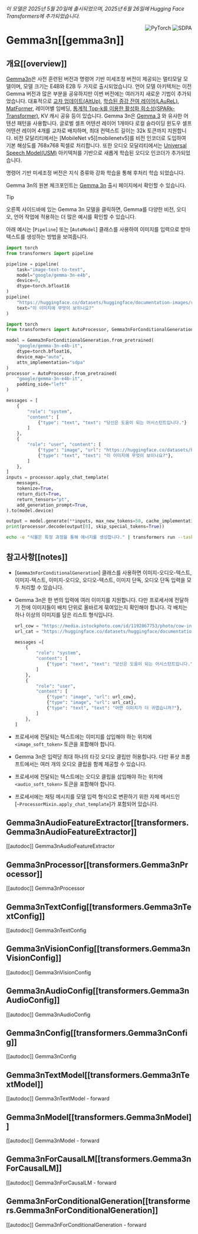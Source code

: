 
<!--Copyright 2025 The HuggingFace Team. All rights reserved.

Licensed under the Apache License, Version 2.0 (the "License"); you may not use this file except in compliance with
the License. You may obtain a copy of the License at

http://www.apache.org/licenses/LICENSE-2.0

Unless required by applicable law or agreed to in writing, software distributed under the License is distributed on
an "AS IS" BASIS, WITHOUT WARRANTIES OR CONDITIONS OF ANY KIND, either express or implied. See the License for the
specific language governing permissions and limitations under the License.

⚠️ Note that this file is in Markdown but contain specific syntax for our doc-builder (similar to MDX) that may not be
rendered properly in your Markdown viewer.

-->
*이 모델은 2025년 5월 20일에 출시되었으며, 2025년 6월 26일에 Hugging Face Transformers에 추가되었습니다.*

<div style="float: right;">
    <div class="flex flex-wrap space-x-1">
        <img alt="PyTorch" src="https://img.shields.io/badge/PyTorch-DE3412?style=flat&logo=pytorch&logoColor=white">
        <img alt="SDPA" src="https://img.shields.io/badge/SDPA-DE3412?style=flat&logo=pytorch&logoColor=white">
    </div>
</div>

# Gemma3n[[gemma3n]]

## 개요[[overview]]

[Gemma3n](https://developers.googleblog.com/en/introducing-gemma-3n/)은 사전 훈련된 버전과 명령어 기반 미세조정 버전이 제공되는 멀티모달 모델이며, 모델 크기는 E4B와 E2B 두 가지로 출시되었습니다. 언어 모델 아키텍처는 이전 Gemma 버전과 많은 부분을 공유하지만 이번 버전에는 여러가지 새로운 기법이 추가되었습니다. 대표적으로 [교차 업데이트(AltUp)][altup], [학습된 증강 잔여 레이어(LAuReL)][laurel], [MatFormer][matformer], 레이어별 임베딩, [통계적 Top-k를 이용한 활성화 희소성(SPARk-Transformer)][spark-transformer], KV 캐시 공유 등이 있습니다. Gemma 3n은 [Gemma 3](./gemma3) 와 유사한 어텐션 패턴을 사용합니다. 글로벌 셀프 어텐션 레이어 1개마다 로컬 슬라이딩 윈도우 셀프 어텐션 레이어 4개를 교차로 배치하며, 최대 컨텍스트 길이는 32k 토큰까지 지원합니다. 비전 모달리티에서는 [MobileNet v5][mobilenetv5]를 비전 인코더로 도입하여 기본 해상도를 768x768 픽셀로 처리합니다. 또한 오디오 모달리티에서는 [Universal Speech Model(USM)][usm] 아키텍처를 기반으로 새롭게 학습된 오디오 인코더가 추가되었습니다.

명령어 기반 미세조정 버전은 지식 증류와 강화 학습을 통해 후처리 학습 되었습니다.

Gemma 3n의 원본 체크포인트는 [Gemma 3n][gemma3n-collection] 출시 페이지에서 확인할 수 있습니다.

> [!TIP]
> 오른쪽 사이드바에 있는 Gemma 3n 모델을 클릭하면, Gemma를 다양한 비전, 오디오, 
> 언어 작업에 적용하는 더 많은 예시를 확인할 수 있습니다.

아래 예시는 [`Pipeline`] 또는 [`AutoModel`] 클래스를 사용하여 이미지를 입력으로 받아 텍스트를 생성하는 방법을 보여줍니다.

<hfoptions id="usage">
<hfoption id="Pipeline">

```py
import torch
from transformers import pipeline

pipeline = pipeline(
    task="image-text-to-text",
    model="google/gemma-3n-e4b",
    device=0,
    dtype=torch.bfloat16
)
pipeline(
    "https://huggingface.co/datasets/huggingface/documentation-images/resolve/main/pipeline-cat-chonk.jpeg",
    text="이 이미지에 무엇이 보이나요?"
)
```

</hfoption>
<hfoption id="AutoModel">

```py
import torch
from transformers import AutoProcessor, Gemma3nForConditionalGeneration

model = Gemma3nForConditionalGeneration.from_pretrained(
    "google/gemma-3n-e4b-it",
    dtype=torch.bfloat16,
    device_map="auto",
    attn_implementation="sdpa"
)
processor = AutoProcessor.from_pretrained(
    "google/gemma-3n-e4b-it",
    padding_side="left"
)

messages = [
    {
        "role": "system",
        "content": [
            {"type": "text", "text": "당신은 도움이 되는 어시스턴트입니다."}
        ]
    },
    {
        "role": "user", "content": [
            {"type": "image", "url": "https://huggingface.co/datasets/huggingface/documentation-images/resolve/main/pipeline-cat-chonk.jpeg"},
            {"type": "text", "text": "이 이미지에 무엇이 보이나요?"},
        ]
    },
]
inputs = processor.apply_chat_template(
    messages,
    tokenize=True,
    return_dict=True,
    return_tensors="pt",
    add_generation_prompt=True,
).to(model.device)

output = model.generate(**inputs, max_new_tokens=50, cache_implementation="static")
print(processor.decode(output[0], skip_special_tokens=True))
```

</hfoption>
<hfoption id="transformers CLI">

```bash
echo -e "식물은 특정 과정을 통해 에너지를 생성합니다." | transformers run --task text-generation --model google/gemma-3n-e2b --device 0
```

</hfoption>
</hfoptions>

## 참고사항[[notes]]

-   [`Gemma3nForConditionalGeneration`] 클래스를 사용하면 이미지-오디오-텍스트, 이미지-텍스트, 이미지-오디오, 오디오-텍스트, 이미지 단독, 오디오 단독 입력을 모두 처리할 수 있습니다.
-   Gemma 3n은 한 번의 입력에 여러 이미지를 지원합니다. 다만 프로세서에 전달하기 전에 이미지들이 배치 단위로 올바르게 묶여있는지 확인해야 합니다. 각 배치는 하나 이상의 이미지를 담은 리스트 형식입니다.

    ```py
    url_cow = "https://media.istockphoto.com/id/1192867753/photo/cow-in-berchida-beach-siniscola.jpg?s=612x612&w=0&k=20&c=v0hjjniwsMNfJSuKWZuIn8pssmD5h5bSN1peBd1CmH4="
    url_cat = "https://huggingface.co/datasets/huggingface/documentation-images/resolve/main/pipeline-cat-chonk.jpeg"

    messages =[
        {
            "role": "system",
            "content": [
                {"type": "text", "text": "당신은 도움이 되는 어시스턴트입니다."}
            ]
        },
        {
            "role": "user",
            "content": [
                {"type": "image", "url": url_cow},
                {"type": "image", "url": url_cat},
                {"type": "text", "text": "어떤 이미지가 더 귀엽습니까?"},
            ]
        },
    ]
    ```
-   프로세서에 전달되는 텍스트에는 이미지를 삽입해야 하는 위치에 `<image_soft_token>` 토큰을 포함해야 합니다.
-   Gemma 3n은 입력당 최대 하나의 타깃 오디오 클립만 허용합니다. 다만 퓨샷 프롬프트에서는 여러 개의 오디오 클립을 함께 제공할 수 있습니다.
-   프로세서에 전달되는 텍스트에는 오디오 클립을 삽입해야 하는 위치에 `<audio_soft_token>` 토큰을 포함해야 합니다.
-   프로세서에는 채팅 메시지를 모델 입력 형식으로 변환하기 위한 자체 메서드인 [`~ProcessorMixin.apply_chat_template`]가 포함되어 있습니다.

## Gemma3nAudioFeatureExtractor[[transformers.Gemma3nAudioFeatureExtractor]]

[[autodoc]] Gemma3nAudioFeatureExtractor

## Gemma3nProcessor[[transformers.Gemma3nProcessor]]

[[autodoc]] Gemma3nProcessor

## Gemma3nTextConfig[[transformers.Gemma3nTextConfig]]

[[autodoc]] Gemma3nTextConfig

## Gemma3nVisionConfig[[transformers.Gemma3nVisionConfig]]

[[autodoc]] Gemma3nVisionConfig

## Gemma3nAudioConfig[[transformers.Gemma3nAudioConfig]]

[[autodoc]] Gemma3nAudioConfig

## Gemma3nConfig[[transformers.Gemma3nConfig]]

[[autodoc]] Gemma3nConfig

## Gemma3nTextModel[[transformers.Gemma3nTextModel]]

[[autodoc]] Gemma3nTextModel
    - forward

## Gemma3nModel[[transformers.Gemma3nModel]]

[[autodoc]] Gemma3nModel
    - forward

## Gemma3nForCausalLM[[transformers.Gemma3nForCausalLM]]

[[autodoc]] Gemma3nForCausalLM
    - forward

## Gemma3nForConditionalGeneration[[transformers.Gemma3nForConditionalGeneration]]

[[autodoc]] Gemma3nForConditionalGeneration
    - forward

[altup]: https://proceedings.neurips.cc/paper_files/paper/2023/hash/f2059277ac6ce66e7e5543001afa8bb5-Abstract-Conference.html
[attention-mask-viz]: https://github.com/huggingface/transformers/blob/beb9b5b02246b9b7ee81ddf938f93f44cfeaad19/src/transformers/utils/attention_visualizer.py#L139
[gemma3n-collection]: https://huggingface.co/collections/google/gemma-3n
[laurel]: https://huggingface.co/papers/2411.07501
[matformer]: https://huggingface.co/papers/2310.07707
[spark-transformer]: https://huggingface.co/papers/2506.06644
[usm]: https://huggingface.co/papers/2303.01037
